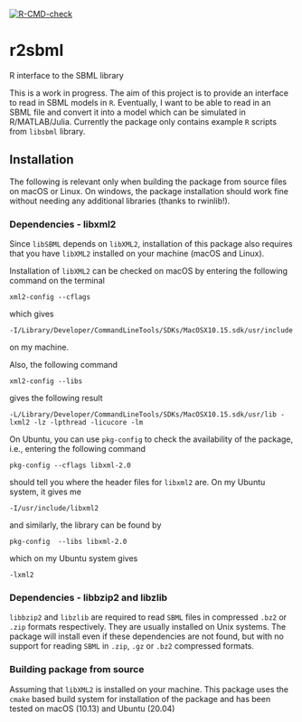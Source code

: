 <!-- badges: start -->
[![R-CMD-check](https://github.com/sn248/r2sbml/actions/workflows/R-CMD-check.yaml/badge.svg)](https://github.com/sn248/r2sbml/actions/workflows/R-CMD-check.yaml)
<!-- badges: end -->

# r2sbml
R interface to the SBML library

This is a work in progress. The aim of this project is to provide an interface to read in SBML models in `R`. Eventually, I want to be able to read in an SBML file and convert it into a model which can be simulated in R/MATLAB/Julia. 
Currently the package only contains example `R` scripts from `libsbml` library.


## Installation

The following is relevant only when building the package from source files on macOS or Linux. On windows, the package installation should work fine without needing any additional libraries (thanks to rwinlib!).

### Dependencies - libxml2
Since `libSBML` depends on `libXML2`, installation of this package also requires that you have `libXML2` installed on your machine (macOS and Linux). 

Installation of `libXML2` can be checked on macOS by entering the following command on the terminal
```
xml2-config --cflags
```
which gives
```
-I/Library/Developer/CommandLineTools/SDKs/MacOSX10.15.sdk/usr/include
```
on my machine.

Also, the following command
```
xml2-config --libs
```
gives the following result
```
-L/Library/Developer/CommandLineTools/SDKs/MacOSX10.15.sdk/usr/lib -lxml2 -lz -lpthread -licucore -lm
```

On Ubuntu, you can use `pkg-config` to check the availability of the package, i.e., entering the following command
```
pkg-config --cflags libxml-2.0
```
should tell you where the header files for `libxml2` are. On my Ubuntu system, it gives me
```
-I/usr/include/libxml2
```
and similarly, the library can be found by
```
pkg-config  --libs libxml-2.0
```
which on my Ubuntu system gives
```
-lxml2
```

### Dependencies - libbzip2 and libzlib
`libbzip2` and `libzlib` are required to read `SBML` files in compressed `.bz2` or `.zip` formats respectively. They are usually installed on Unix systems. The package will install even if these dependencies are not found, but with no support for reading `SBML` in `.zip`, `.gz` or `.bz2` compressed formats.

### Building package from source
Assuming that `libXML2` is installed on your machine. This package uses the `cmake` based build system for installation of the package and has been tested on macOS (10.13) and Ubuntu (20.04)
